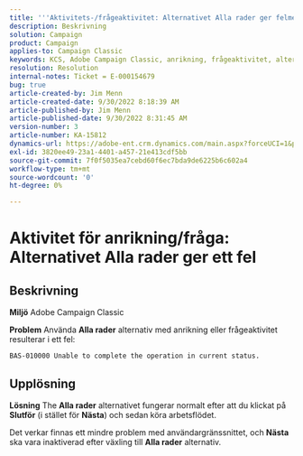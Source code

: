 ```yaml
---
title: '''Aktivitets-/frågeaktivitet: Alternativet Alla rader ger felmeddelande'
description: Beskrivning
solution: Campaign
product: Campaign
applies-to: Campaign Classic
keywords: KCS, Adobe Campaign Classic, anrikning, frågeaktivitet, alternativet Alla rader, fel
resolution: Resolution
internal-notes: Ticket = E-000154679
bug: true
article-created-by: Jim Menn
article-created-date: 9/30/2022 8:18:39 AM
article-published-by: Jim Menn
article-published-date: 9/30/2022 8:31:45 AM
version-number: 3
article-number: KA-15812
dynamics-url: https://adobe-ent.crm.dynamics.com/main.aspx?forceUCI=1&pagetype=entityrecord&etn=knowledgearticle&id=85aa3c7c-9840-ed11-9db1-0022480866ad
exl-id: 3820ee49-23a1-4401-a457-21e413cdf5bb
source-git-commit: 7f0f5035ea7cebd60f6ec7bda9de6225b6c602a4
workflow-type: tm+mt
source-wordcount: '0'
ht-degree: 0%

---
```


# Aktivitet för anrikning/fråga: Alternativet Alla rader ger ett fel

## Beskrivning


<b>Miljö</b>
Adobe Campaign Classic

<b>Problem</b>
Använda <b>Alla rader</b> alternativ med anrikning eller frågeaktivitet resulterar i ett fel:


```
BAS-010000 Unable to complete the operation in current status.
```



## Upplösning


<b>Lösning</b>
The <b>Alla rader</b> alternativet fungerar normalt efter att du klickat på <b>Slutför</b> (i stället för <b>Nästa</b>) och sedan köra arbetsflödet.

Det verkar finnas ett mindre problem med användargränssnittet, och <b>Nästa</b> ska vara inaktiverad efter växling till <b>Alla rader</b> alternativ.
